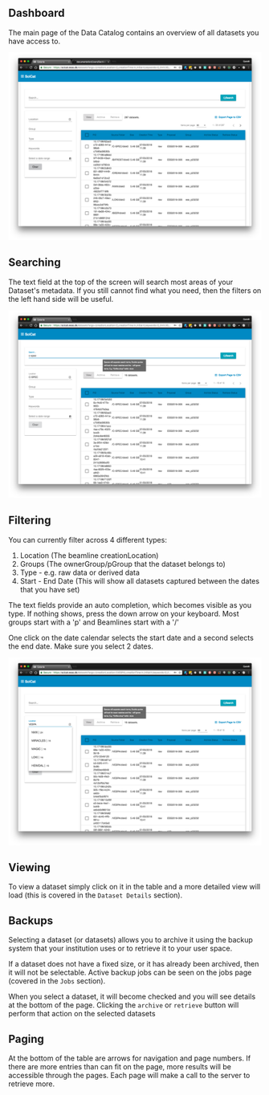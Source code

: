 ## Dashboard

The main page of the Data Catalog contains an overview of all datasets you have access to.


![dashboard](../img/dashboard.png)

## Searching


The text field at the top of the screen will search most areas of your Dataset's metadata. If you still cannot find what you need, then the filters on the left hand side will be useful.

![search](../img/search.png)

## Filtering

You can currently filter across 4 different types:
1. Location (The beamline creationLocation)
2. Groups (The ownerGroup/pGroup that the dataset belongs to)
3. Type - e.g. raw data or derived data
4. Start - End Date (This will show all datasets captured between the dates that you have set)

The text fields provide an auto completion, which becomes visible as you type. If nothing shows, press the down arrow on your keyboard. Most groups start with a 'p' and Beamlines start with a '/'

One click on the date calendar selects the start date and a second selects the end date. Make sure you select 2 dates.

![filters](../img/filters.png)

## Viewing

To view a dataset simply click on it in the table and a more detailed view will load (this is covered in the `Dataset Details` section).


## Backups

Selecting a dataset (or datasets) allows you to archive it using the backup system that your institution uses or to retrieve it to your user space.

If a dataset does not have a fixed size, or it has already been archived, then it will not be selectable. Active backup jobs can be seen on the jobs page (covered in the `Jobs` section).

When you select a dataset, it will become checked and you will see details at the bottom of the page. Clicking the `archive` or `retrieve` button will perform that action on the selected datasets

## Paging

At the bottom of the table are arrows for navigation and page numbers. If there are more entries than can fit on the page, more results will be accessible through the pages. Each page will make a call to the server to retrieve more.